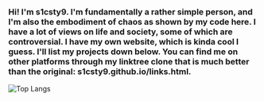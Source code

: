 ### Hi! I'm s1csty9. I'm fundamentally a rather simple person, and I'm also the embodiment of chaos as shown by my code here. I have a lot of views on life and society, some of which are controversial. I have my own website, which is kinda cool I guess. I'll list my projects down below. You can find me on other platforms through my linktree clone that is much better than the original: s1csty9.github.io/links.html.

![Top Langs](https://github-readme-stats.vercel.app/api/top-langs/?username=s1csty9&layout=compact&theme=dark)

